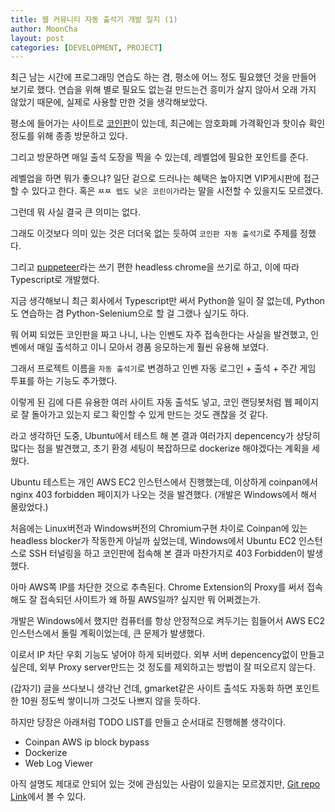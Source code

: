 ```yaml
---
title: 웹 커뮤니티 자동 출석기 개발 일지 (1)
author: MoonCha
layout: post
categories: [DEVELOPMENT, PROJECT]
---
```


최근 남는 시간에 프로그래밍 연습도 하는 겸, 평소에 어느 정도 필요했던 것을 만들어 보기로 했다.
연습을 위해 별로 필요도 없는걸 만드는건 흥미가 살지 않아서 오래 가지 않았기 때문에, 실제로 사용할 만한 것을 생각해보았다.

평소에 들어가는 사이트로 [코인판](https://coinpan.com)이 있는데, 최근에는 암호화폐 가격확인과 핫이슈 확인 정도를 위해 종종 방문하고 있다.

그리고 방문하면 매일 출석 도장을 찍을 수 있는데, 레벨업에 필요한 포인트를 준다.

레벨업을 하면 뭐가 좋으냐? 일단 겉으로 드러나는 혜택은 높아지면 VIP게시판에 접근할 수 있다고 한다. 혹은 `ㅉㅉ 렙도 낮은 코린이가`라는 말을 시전할 수 있을지도 모르겠다.

그런데 뭐 사실 결국 큰 의미는 없다.

그래도 이것보다 의미 있는 것은 더더욱 없는 듯하여 `코인판 자동 출석기`로 주제를 정했다.

그리고 [puppeteer](https://github.com/GoogleChrome/puppeteer)라는 쓰기 편한 headless chrome을 쓰기로 하고, 이에 따라 Typescript로 개발했다.

지금 생각해보니 최근 회사에서 Typescript만 써서 Python쓸 일이 잘 없는데, Python도 연습하는 겸 Python-Selenium으로 할 걸 그랬나 싶기도 하다.

뭐 어찌 되었든 코인판을 짜고 나니, 나는 인벤도 자주 접속한다는 사실을 발견했고, 인벤에서 매일 출석하고 이니 모아서 경품 응모하는게 훨씬 유용해 보였다.

그래서 프로젝트 이름을 `자동 출석기`로 변경하고 인벤 자동 로그인 + 출석 + 주간 게임 투표를 하는 기능도 추가했다.

이렇게 된 김에 다른 유용한 여러 사이트 자동 출석도 넣고, 코인 랜딩봇처럼 웹 페이지로 잘 돌아가고 있는지 로그 확인할 수 있게 만드는 것도 괜찮을 것 같다.

라고 생각하던 도중, Ubuntu에서 테스트 해 본 결과 여러가지 depencency가 상당히 많다는 점을 발견했고, 초기 환경 세팅이 복잡하므로 dockerize 해야겠다는 계획을 세웠다.

Ubuntu 테스트는 개인 AWS EC2 인스턴스에서 진행했는데, 이상하게 coinpan에서 nginx 403 forbidden 페이지가 나오는 것을 발견했다. (개발은 Windows에서 해서 몰랐었다.)

처음에는 Linux버전과 Windows버전의 Chromium구현 차이로 Coinpan에 있는 headless blocker가 작동한게 아닐까 싶었는데, Windows에서 Ubuntu EC2 인스턴스로 SSH 터널링을 하고 코인판에 접속해 본 결과 마찬가지로 403 Forbidden이 발생했다.

아마 AWS쪽 IP를 차단한 것으로 추측된다. Chrome Extension의 Proxy를 써서 접속해도 잘 접속되던 사이트가 왜 하필 AWS일까? 싶지만 뭐 어쩌겠는가.

개발은 Windows에서 했지만 컴퓨터를 항상 안정적으로 켜두기는 힘들어서 AWS EC2 인스턴스에서 돌릴 계획이었는데, 큰 문제가 발생했다.

이로서 IP 차단 우회 기능도 넣어야 하게 되버렸다. 외부 서버 depencency없이 만들고 싶은데, 외부 Proxy server만드는 것 정도를 제외하고는 방법이 잘 떠오르지 않는다.

(갑자기) 글을 쓰다보니 생각난 건데, gmarket같은 사이트 출석도 자동화 하면 포인트 한 10원 정도씩 쌓이니까 그것도 나쁘지 않을 듯하다.

하지만 당장은 아래처럼 TODO LIST를 만들고 순서대로 진행해볼 생각이다.
* Coinpan AWS ip block bypass
* Dockerize
* Web Log Viewer

아직 설명도 제대로 안되어 있는 것에 관심있는 사람이 있을지는 모르겠지만, [Git repo Link](https://github.com/MoonCha/auto-attendance-checker)에서 볼 수 있다.
